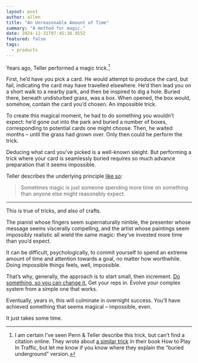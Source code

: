 ```yaml
---
layout: post
author: allen
title: "An Unreasonable Amount of Time"
summary: "A method for magic."
date: 2024-12-31T07:45:30.955Z
featured: false
tags:
  - products
---
```


Years ago, Teller performed a magic trick.[^1]

First, he’d have you pick a card. He would attempt to produce the card, but fail, indicating the card may have travelled elsewhere. He’d then lead you on a short walk to a nearby park, and then be inspired to dig a hole. Buried there, beneath undisturbed grass, was a box. When opened, the box would, somehow, contain the card you’d chosen. An impossible trick.

To create this magical moment, he had to do something you wouldn’t expect: he’d gone out into the park and buried a number of boxes, corresponding to potential cards one might choose. Then, he waited months – until the grass had grown over. Only then could he perform the trick.

Deducing what card you’ve picked is a well-known sleight. But performing a trick where your card is seamlessly buried requires so much advance preparation that it seems impossible.

Teller describes the underlying principle [like so](https://www.goodreads.com/quotes/6641527-sometimes-magic-is-just-someone-spending-more-time-on-something):

> Sometimes magic is just someone spending more time on something than anyone else might reasonably expect.

---

This is true of tricks, and also of crafts.

The pianist whose fingers seem supernaturally nimble, the presenter whose message seems viscerally compelling, and the artist whose paintings seem impossibly realistic all wield the same magic: they’ve invested more time than you’d expect.

It can be difficult, psychologically, to commit yourself to spend an extreme amount of time and attention towards a goal, no matter how worthwhile. Doing impossible things feels, well, impossible.

That’s why, generally, the approach is to start small, then increment. [Do something, so you can change it.](https://allenpike.com/2023/do-something-so-we-can-change-it) Get your reps in. Evolve your complex system from a simple one that works.

Eventually, years in, this will culminate in overnight success. You’ll have achieved something that seems magical – impossible, even.

It just takes some time.

[^1]: I am certain I’ve seen Penn & Teller describe this trick, but can’t find a citation online. They wrote about [a similar trick](https://www.sroystevenson.com/the-end-of-penn-teller) in their book How to Play In Traffic, but let me know if you know where they explain the “buried underground” version.
